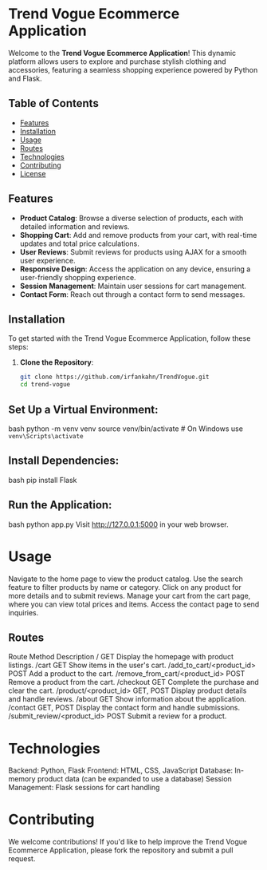 # Trend Vogue Ecommerce Application

Welcome to the **Trend Vogue Ecommerce Application**! This dynamic platform allows users to explore and purchase stylish clothing and accessories, featuring a seamless shopping experience powered by Python and Flask.

## Table of Contents

- [Features](#features)
- [Installation](#installation)
- [Usage](#usage)
- [Routes](#routes)
- [Technologies](#technologies)
- [Contributing](#contributing)
- [License](#license)

## Features

- **Product Catalog**: Browse a diverse selection of products, each with detailed information and reviews.
- **Shopping Cart**: Add and remove products from your cart, with real-time updates and total price calculations.
- **User Reviews**: Submit reviews for products using AJAX for a smooth user experience.
- **Responsive Design**: Access the application on any device, ensuring a user-friendly shopping experience.
- **Session Management**: Maintain user sessions for cart management.
- **Contact Form**: Reach out through a contact form to send messages.

## Installation

To get started with the Trend Vogue Ecommerce Application, follow these steps:

1. **Clone the Repository**:
   ```bash
   git clone https://github.com/irfankahn/TrendVogue.git
   cd trend-vogue
   
## Set Up a Virtual Environment:

bash
python -m venv venv
source venv/bin/activate  # On Windows use `venv\Scripts\activate`

## Install Dependencies:

bash
pip install Flask

## Run the Application:

bash
python app.py
Visit http://127.0.0.1:5000 in your web browser.

# Usage
Navigate to the home page to view the product catalog.
Use the search feature to filter products by name or category.
Click on any product for more details and to submit reviews.
Manage your cart from the cart page, where you can view total prices and items.
Access the contact page to send inquiries.

## Routes
Route	Method	Description
/	GET	Display the homepage with product listings.
/cart	GET	Show items in the user's cart.
/add_to_cart/<product_id>	POST	Add a product to the cart.
/remove_from_cart/<product_id>	POST	Remove a product from the cart.
/checkout	GET	Complete the purchase and clear the cart.
/product/<product_id>	GET, POST	Display product details and handle reviews.
/about	GET	Show information about the application.
/contact	GET, POST	Display the contact form and handle submissions.
/submit_review/<product_id>	POST	Submit a review for a product.

# Technologies
Backend: Python, Flask
Frontend: HTML, CSS, JavaScript
Database: In-memory product data (can be expanded to use a database)
Session Management: Flask sessions for cart handling

# Contributing
We welcome contributions! If you'd like to help improve the Trend Vogue Ecommerce Application, please fork the repository and submit a pull request.

